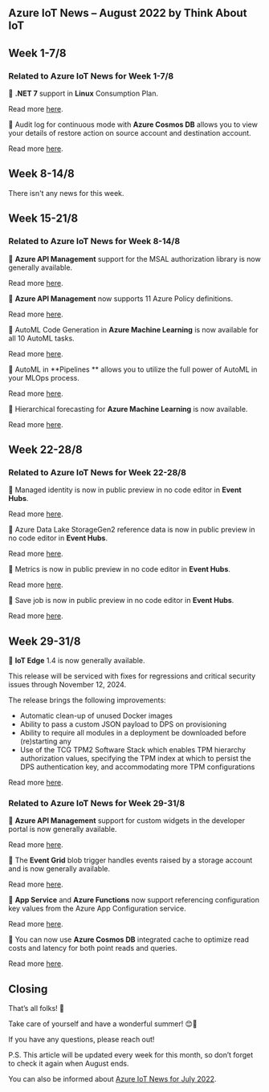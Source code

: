 ## Azure IoT News – August 2022 by Think About IoT

## Week 1-7/8
### Related to Azure IoT News for Week 1-7/8

🔸 **.NET 7** support in **Linux** Consumption Plan.

Read more [here](https://azure.microsoft.com/en-gb/updates/public-preview-net-7-support-in-linux-consumption-plan/).

🔸 Audit log for continuous mode with **Azure Cosmos DB** allows you to view your details of restore action on source account and destination account.

Read more [here](https://azure.microsoft.com/en-gb/updates/generally-available-audit-log-for-continuous-mode-with-azure-cosmos-db/).

## Week 8-14/8
There isn't any news for this week.

## Week 15-21/8
### Related to Azure IoT News for Week 8-14/8
🔸 **Azure API Management** support for the MSAL authorization library is now generally available.

Read more [here](https://azure.microsoft.com/en-gb/updates/generally-available-azure-api-management-support-for-msal-in-developer-portal/).

🔸 **Azure API Management** now supports 11 Azure Policy definitions.

Read more [here](https://azure.microsoft.com/en-gb/updates/generally-available-azure-api-management-expanded-support-for-azure-policy-definitions/).

🔸 AutoML Code Generation in **Azure Machine Learning** is now available for all 10 AutoML tasks.

Read more [here](https://azure.microsoft.com/en-gb/updates/azure-machine-learning-public-preview-updates-for-august-2022/).

🔸 AutoML in **Pipelines ** allows you to utilize the full power of AutoML in your MLOps process.

Read more [here](https://azure.microsoft.com/en-gb/updates/azure-machine-learning-public-preview-updates-for-august-2022/).

🔸 Hierarchical forecasting for **Azure Machine Learning** is now available.

Read more [here](https://azure.microsoft.com/en-gb/updates/generally-available-hierarchical-forecasting-for-azure-machine-learning/).

## Week 22-28/8
### Related to Azure IoT News for Week 22-28/8
🔸 Managed identity is now in public preview in no code editor in **Event Hubs**.

Read more [here](https://azure.microsoft.com/en-gb/updates/public-preview-4-new-features-in-no-code-editor-in-azure-event-hubs/).

🔸 Azure Data Lake StorageGen2 reference data is now in public preview in no code editor in **Event Hubs**.

Read more [here](https://azure.microsoft.com/en-gb/updates/public-preview-4-new-features-in-no-code-editor-in-azure-event-hubs/).

🔸 Metrics is now in public preview in no code editor in **Event Hubs**.

Read more [here](https://azure.microsoft.com/en-gb/updates/public-preview-4-new-features-in-no-code-editor-in-azure-event-hubs/).

🔸 Save job is now in public preview in no code editor in **Event Hubs**.

Read more [here](https://azure.microsoft.com/en-gb/updates/public-preview-4-new-features-in-no-code-editor-in-azure-event-hubs/).

## Week 29-31/8
🔸 **IoT Edge** 1.4 is now generally available.

This release will be serviced with fixes for regressions and critical security issues through November 12, 2024.

The release brings the following improvements:

- Automatic clean-up of unused Docker images
- Ability to pass a custom JSON payload to DPS on provisioning
- Ability to require all modules in a deployment be downloaded before (re)starting any
- Use of the TCG TPM2 Software Stack which enables TPM hierarchy authorization values, specifying the TPM index at which to persist the DPS authentication key, and accommodating more TPM configurations

Read more [here](https://azure.microsoft.com/en-gb/updates/generally-available-iot-edge-14-lts/).

### Related to Azure IoT News for Week 29-31/8
🔸 **Azure API Management** support for custom widgets in the developer portal is now generally available.

Read more [here](https://azure.microsoft.com/en-gb/updates/generally-available-api-management-custom-widget-support-in-developer-portal/).

🔸 The **Event Grid** blob trigger handles events raised by a storage account and is now generally available.

Read more [here](https://azure.microsoft.com/en-gb/updates/generally-available-azure-functions-extension-for-event-grid-blob-trigger/).

🔸 **App Service** and **Azure Functions** now support referencing configuration key values from the Azure App Configuration service.

Read more [here](https://azure.microsoft.com/en-gb/updates/public-preview-app-configuration-references-for-app-service-and-azure-functions/).

🔸 You can now use **Azure Cosmos DB** integrated cache to optimize read costs and latency for both point reads and queries.

Read more [here](https://azure.microsoft.com/en-gb/updates/general-availability-azure-cosmos-db-integrated-cache/).

## Closing
That’s all folks! 👋

Take care of yourself and have a wonderful summer! 😊🐬

If you have any questions, please reach out!

P.S. This article will be updated every week for this month, so don’t forget to check it again when August ends.

You can also be informed about [Azure IoT News for July 2022](https://www.thinkaboutiot.com/index.php/2022/07/19/azure-iot-news-july-2022-by-think-about-iot/).